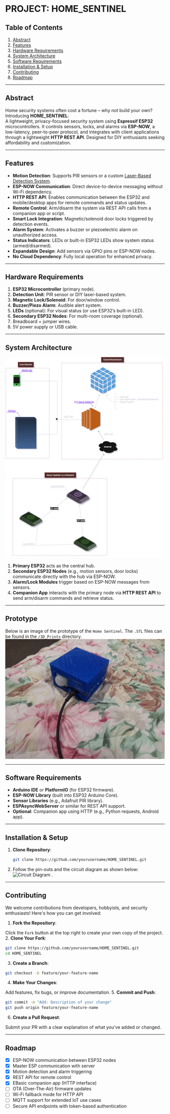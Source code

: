 # PROJECT: HOME_SENTINEL  

## Table of Contents  
1. [Abstract](#abstract)  
2. [Features](#features)  
3. [Hardware Requirements](#hardware-requirements)  
4. [System Architecture](#system-architecture)  
5. [Software Requirements](#software-requirements)  
6. [Installation & Setup](#installation--setup)  
7. [Contributing](#contributing)  
8. [Roadmap](#roadmap)  

---

## Abstract  
Home security systems often cost a fortune – why not build your own? Introducing **HOME_SENTINEL**:  
A lightweight, privacy-focused security system using **Espressif ESP32** microcontrollers. It controls sensors, locks, and alarms via **ESP-NOW**, a low-latency, peer-to-peer protocol, and integrates with client applications through a lightweight **HTTP REST API**. Designed for DIY enthusiasts seeking affordability and customization.

---

## Features  
- **Motion Detection**: Supports PIR sensors or a custom [Laser-Based Detection System](https://github.com/Minibunny14/Laser-Based-Obstruction-Detection-System).  
- **ESP-NOW Communication**: Direct device-to-device messaging without Wi-Fi dependency.  
- **HTTP REST API**: Enables communication between the ESP32 and mobile/desktop apps for remote commands and status updates.  
- **Remote Control**: Arm/disarm the system via REST API calls from a companion app or script.  
- **Smart Lock Integration**: Magnetic/solenoid door locks triggered by detection events.  
- **Alarm System**: Activates a buzzer or piezoelectric alarm on unauthorized access.  
- **Status Indicators**: LEDs or built-in ESP32 LEDs show system status (armed/disarmed).  
- **Expandable Design**: Add sensors via GPIO pins or ESP-NOW nodes.  
- **No Cloud Dependency**: Fully local operation for enhanced privacy.  

---

## Hardware Requirements  
1. **ESP32 Microcontroller** (primary node).  
2. **Detection Unit**: PIR sensor or DIY laser-based system.  
3. **Magnetic Lock/Solenoid**: For door/window control.  
4. **Buzzer/Piezo Alarm**: Audible alert system.  
5. **LEDs** (optional): For visual status (or use ESP32’s built-in LED).  
6. **Secondary ESP32 Nodes**: For multi-room coverage (optional).  
7. Breadboard + jumper wires.  
8. 5V power supply or USB cable.  

---

## System Architecture  
![System Architecture]( ./Images/HomeSentinelNetworkArchetechture.drawio.png)  

1. **Primary ESP32** acts as the central hub.  
2. **Secondary ESP32 Nodes** (e.g., motion sensors, door locks) communicate directly with the hub via ESP-NOW.  
3. **Alarm/Lock Modules** trigger based on ESP-NOW messages from sensors.  
4. **Companion App** interacts with the primary node via **HTTP REST API** to send arm/disarm commands and retrieve status.


---
## Prototype
Below is an image of the prototype of the `Home Sentinel`. The `.STL` files can be found in the `/3D_Prints` directory.
![Prototype]( ./Images/HomeSentinel_Box.jpg)  

---

## Software Requirements  
- **Arduino IDE** or **PlatformIO** (for ESP32 firmware).  
- **ESP-NOW Library** (built into ESP32 Arduino Core).  
- **Sensor Libraries** (e.g., Adafruit PIR library).  
- **ESPAsyncWebServer** or similar for REST API support.  
- **Optional**: Companion app using HTTP (e.g., Python requests, Android app).  

---

## Installation & Setup  
1. **Clone Repository**:  
   ```bash  
   git clone https://github.com/yourusername/HOME_SENTINEL.git 
   ```
2. Follow the pin-outs and the circuit diagram as shown below:
 ![Circuit Diagram]( ./Images/)  .  
---

## Contributing

We welcome contributions from developers, hobbyists, and security enthusiasts! Here's how you can get involved:

1. **Fork the Repository**:

Click the `Fork` button at the top right to create your own copy of the project.
2. **Clone Your Fork**:
```bash
git clone https://github.com/yourusername/HOME_SENTINEL.git
cd HOME_SENTINEL
```
3. **Create a Branch**:
```bash
git checkout -b feature/your-feature-name
```
4. **Make Your Changes**:

Add features, fix bugs, or improve documentation.
5. **Commit and Push**:
```bash
git commit -m "Add: Description of your change"
git push origin feature/your-feature-name
```
6. **Create a Pull Request**:

Submit your PR with a clear explanation of what you’ve added or changed.

---

## Roadmap
- [x] ESP-NOW communication between ESP32 nodes
- [x] Master ESP communication with server
- [x] Motion detection and alarm triggering
- [x] REST API for remote control
- [x] EBasic companion app (HTTP interface)
- [ ] OTA (Over-The-Air) firmware updates
- [ ] Wi-Fi fallback mode for HTTP API
- [ ] MQTT support for extended IoT use cases
- [ ] Secure API endpoints with token-based authentication